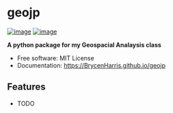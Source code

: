 # geojp


[![image](https://img.shields.io/pypi/v/geojp.svg)](https://pypi.python.org/pypi/geojp)
[![image](https://img.shields.io/conda/vn/conda-forge/geojp.svg)](https://anaconda.org/conda-forge/geojp)


**A python package for my Geospacial Analaysis class**


-   Free software: MIT License
-   Documentation: https://BrycenHarris.github.io/geojp
    

## Features

-   TODO
